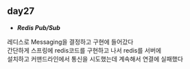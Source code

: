 ## day27

- ***Redis Pub/Sub***

레디스로 Messaging을 결정하고 구현에 들어갔다<br>
간단하게 스프링에 redis코드를 구현하고 나서 redis를 서버에<br>
설치하고 커맨드라인에서 통신을 시도했는데 계속해서 연결에 실패했다<br>
